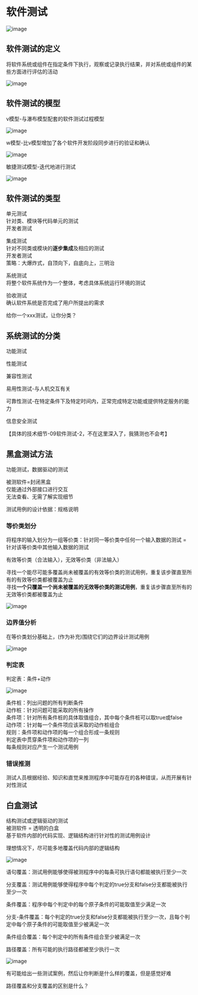 # 软件测试

​![image](<.gitbook/assets/image 20231224212602 k49xyfr.png>)​

## 软件测试的定义

将软件系统或组件在指定条件下执行，观察或记录执行结果，并对系统或组件的某些方面进行评估的活动

​![image](<.gitbook/assets/image 20231225131319 wyh5b0g.png>)​

## 软件测试的模型

v模型-与瀑布模型配套的软件测试过程模型

​![image](<.gitbook/assets/image 20231225131442 kxy6wca.png>)​

w模型-比v模型增加了各个软件开发阶段同步进行的验证和确认

​![image](<.gitbook/assets/image 20231225131522 4wi3o4u.png>)​

敏捷测试模型-迭代地进行测试

​![image](<.gitbook/assets/image 20231225131540 fs57bxe.png>)​

## 软件测试的类型

单元测试\
针对类、模块等代码单元的测试\
开发者测试

集成测试\
针对不同类或模块的**逐步集成**及相应的测试\
开发者测试\
策略：大爆炸式，自顶向下，自底向上，三明治

系统测试\
将整个软件系统作为一个整体，考虑具体系统运行环境的测试

验收测试\
确认软件系统是否完成了用户所提出的需求

给你一个xxx测试，让你分类？

## 系统测试的分类

功能测试

性能测试

兼容性测试

易用性测试-与人机交互有关

可靠性测试-在特定条件下及特定时间内，正常完成特定功能或提供特定服务的能力

信息安全测试

【具体的技术细节-09软件测试-2，不在这里深入了，我猜测也不会考】

## 黑盒测试方法

功能测试，数据驱动的测试

被测软件=封闭黑盒\
仅能通过外部接口进行交互\
无法查看、无需了解实现细节

测试用例的设计依据：规格说明

### 等价类划分

将程序的输入划分为一组等价类：针对同一等价类中任何一个输入数据的测试 = 针对该等价类中其他输入数据的测试

有效等价类（合法输入），无效等价类（非法输入）

寻找一个能尽可能多覆盖尚未被覆盖的有效等价类的测试用例，重复该步骤直至所有的有效等价类都被覆盖为止\
寻找**一个只覆盖一个尚未被覆盖的无效等价类的测试用例**，重复该步骤直至所有的无效等价类都被覆盖为止

​![image](<.gitbook/assets/image 20231225132811 ur4oz6c.png>)​

### 边界值分析

在等价类划分基础上，(作为补充)围绕它们的边界设计测试用例​​

​![image](<.gitbook/assets/image 20231225132953 sq5cn31.png>)​

### 判定表

判定表：条件+动作

​![image](<.gitbook/assets/image 20231225133035 bku5e4d.png>)​

条件桩：列出问题的所有判断条件\
动作桩：针对问题可能采取的所有操作\
条件项：针对所有条件桩的具体取值组合，其中每个条件桩可以取true或false\
动作项：针对每一个条件项应该采取的动作桩组合\
规则：条件项和动作项的每一个组合形成一条规则\
判定表中贯穿条件项和动作项的一列\
每条规则对应产生一个测试用例

### 错误推测

测试人员根据经验、知识和直觉来推测程序中可能存在的各种错误，从而开展有针对性测试

## 白盒测试

结构测试或逻辑驱动的测试\
被测软件 = 透明的白盒\
基于软件内部的代码实现、逻辑结构进行针对性的测试用例设计

理想情况下，尽可能多地覆盖代码内部的逻辑结构

​![image](<.gitbook/assets/image 20231225135010 kgjmn3k.png>)​

语句覆盖：测试用例能够使得被测程序中的每条可执行语句都能被执行至少一次

分支覆盖：测试用例能够使得程序中每个判定的true分支和false分支都能被执行至少一次

条件覆盖：程序中每个判定中的每个原子条件的可能取值至少满足一次

分支-条件覆盖：每个判定的true分支和false分支都能被执行至少一次，且每个判定中每个原子条件的可能取值至少被满足一次

条件组合覆盖：每个判定中的所有条件组合至少被满足一次

路径覆盖：所有可能的执行路径都被至少执行一次

​![image](<.gitbook/assets/image 20231225135938 m06saoj.png>)​

有可能给出一些测试案例，然后让你判断是什么样的覆盖，但是感觉好难

路径覆盖和分支覆盖的区别是什么？

‍
